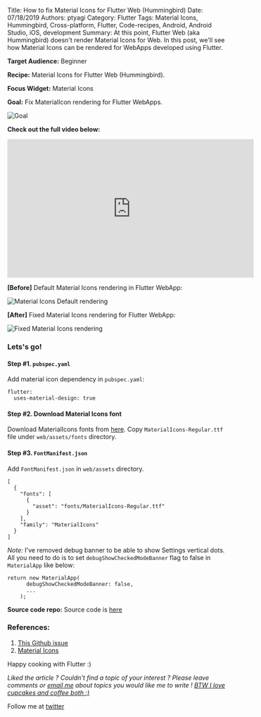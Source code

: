 Title: How to fix Material Icons for Flutter Web (Hummingbird)
Date: 07/18/2019
Authors: ptyagi
Category: Flutter
Tags: Material Icons, Hummingbird, Cross-platform, Flutter, Code-recipes, Android, Android Studio, iOS, development
Summary: At this point, Flutter Web (aka Hummingbird) doesn't render Material Icons for Web. In this post, we'll see how Material Icons can be rendered for WebApps developed using Flutter.

**Target Audience:** Beginner

**Recipe:** Material Icons for Flutter Web (Hummingbird).

**Focus Widget:** Material Icons

**Goal:** Fix MaterialIcon rendering for Flutter WebApps.

![Goal]({attach}../../images/flutter/web_material_icon.jpg)

**Check out the full video below:**
<iframe width="560" height="315" src="https://www.youtube.com/embed/bgLiVIIu3bA" frameborder="0" allow="accelerometer; autoplay; encrypted-media; gyroscope; picture-in-picture" allowfullscreen></iframe>


**[Before]** Default Material Icons rendering in Flutter WebApp:

![Material Icons Default rendering]({attach}../../images/flutter/web_materialicon_1.jpg)


**[After]** Fixed Material Icons rendering for Flutter WebApp:

![Fixed Material Icons rendering]({attach}../../images/flutter/web_materialicon_2.jpg)


### Lets's go! ###

#### Step #1. `pubspec.yaml` ####
Add material icon dependency in `pubspec.yaml`:
```
flutter:
  uses-material-design: true
```

#### Step #2. Download Material Icons font ####
Download MaterialIcons fonts from [here](https://github.com/google/material-design-icons/raw/master/iconfont/MaterialIcons-Regular.ttf). Copy `MaterialIcons-Regular.ttf` file under `web/assets/fonts` directory.

#### Step #3. `FontManifest.json` ####
Add `FontManifest.json` in `web/assets` directory.

```
[
  {
    "fonts": [
      {
        "asset": "fonts/MaterialIcons-Regular.ttf"
      }
    ],
    "family": "MaterialIcons"
  }
]
```

_Note:_ I've removed debug banner to be able to show Settings vertical dots. All you need to do is to set `debugShowCheckedModeBanner` flag to false in `MaterialApp` like below:
```
return new MaterialApp(
      debugShowCheckedModeBanner: false,
      ...
    );
```


**Source code repo:**
Source code is [here](https://github.com/ptyagicodecamp/flutter_cookbook/tree/popupmenubutton-web/flutter_widgets)


### References: ###
1. [This Github issue](https://github.com/flutter/flutter/issues/32540)
2. [Material Icons](https://github.com/google/material-design-icons/raw/master/iconfont/MaterialIcons-Regular.ttf)

Happy cooking with Flutter :)

_Liked the article ?
Couldn't find a topic of your interest ? Please leave comments or [email me](mailto:ptyagicodecamp@gmail.com) about topics you would like me to write !
[BTW I love cupcakes and coffee both :)](https://www.paypal.me/pritya)_

Follow me at [twitter](https://twitter.com/ptyagi13)
